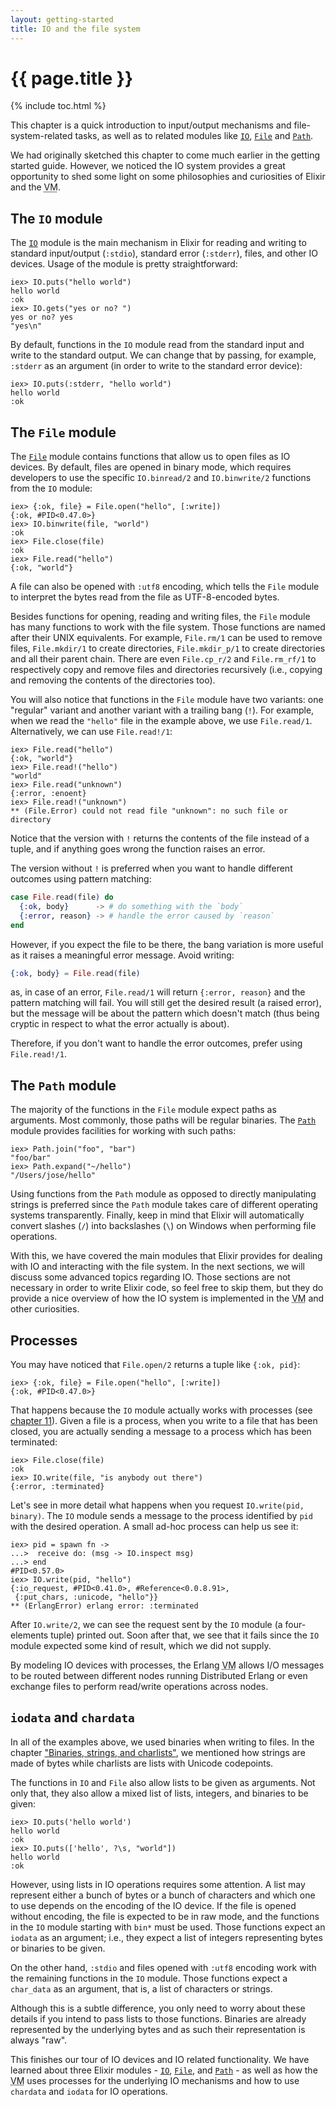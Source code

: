 ```yaml
---
layout: getting-started
title: IO and the file system
---
```


# {{ page.title }}

{% include toc.html %}

This chapter is a quick introduction to input/output mechanisms and file-system-related tasks, as well as to related modules like [`IO`](https://hexdocs.pm/elixir/IO.html), [`File`](https://hexdocs.pm/elixir/File.html) and [`Path`](https://hexdocs.pm/elixir/Path.html).

We had originally sketched this chapter to come much earlier in the getting started guide. However, we noticed the IO system provides a great opportunity to shed some light on some philosophies and curiosities of Elixir and the <abbr title="Virtual Machine">VM</abbr>.

## The `IO` module

The [`IO`](https://hexdocs.pm/elixir/IO.html) module is the main mechanism in Elixir for reading and writing to standard input/output (`:stdio`), standard error (`:stderr`), files, and other IO devices. Usage of the module is pretty straightforward:

```iex
iex> IO.puts("hello world")
hello world
:ok
iex> IO.gets("yes or no? ")
yes or no? yes
"yes\n"
```

By default, functions in the `IO` module read from the standard input and write to the standard output. We can change that by passing, for example, `:stderr` as an argument (in order to write to the standard error device):

```iex
iex> IO.puts(:stderr, "hello world")
hello world
:ok
```

## The `File` module

The [`File`](https://hexdocs.pm/elixir/File.html) module contains functions that allow us to open files as IO devices. By default, files are opened in binary mode, which requires developers to use the specific `IO.binread/2` and `IO.binwrite/2` functions from the `IO` module:

```iex
iex> {:ok, file} = File.open("hello", [:write])
{:ok, #PID<0.47.0>}
iex> IO.binwrite(file, "world")
:ok
iex> File.close(file)
:ok
iex> File.read("hello")
{:ok, "world"}
```

A file can also be opened with `:utf8` encoding, which tells the `File` module to interpret the bytes read from the file as UTF-8-encoded bytes.

Besides functions for opening, reading and writing files, the `File` module has many functions to work with the file system. Those functions are named after their UNIX equivalents. For example, `File.rm/1` can be used to remove files, `File.mkdir/1` to create directories, `File.mkdir_p/1` to create directories and all their parent chain. There are even `File.cp_r/2` and `File.rm_rf/1` to respectively copy and remove files and directories recursively (i.e., copying and removing the contents of the directories too).

You will also notice that functions in the `File` module have two variants: one "regular" variant and another variant with a trailing bang (`!`). For example, when we read the `"hello"` file in the example above, we use `File.read/1`. Alternatively, we can use `File.read!/1`:

```iex
iex> File.read("hello")
{:ok, "world"}
iex> File.read!("hello")
"world"
iex> File.read("unknown")
{:error, :enoent}
iex> File.read!("unknown")
** (File.Error) could not read file "unknown": no such file or directory
```

Notice that the version with `!` returns the contents of the file instead of a tuple, and if anything goes wrong the function raises an error.

The version without `!` is preferred when you want to handle different outcomes using pattern matching:

```elixir
case File.read(file) do
  {:ok, body}      -> # do something with the `body`
  {:error, reason} -> # handle the error caused by `reason`
end
```

However, if you expect the file to be there, the bang variation is more useful as it raises a meaningful error message. Avoid writing:

```elixir
{:ok, body} = File.read(file)
```

as, in case of an error, `File.read/1` will return `{:error, reason}` and the pattern matching will fail. You will still get the desired result (a raised error), but the message will be about the pattern which doesn't match (thus being cryptic in respect to what the error actually is about).

Therefore, if you don't want to handle the error outcomes, prefer using `File.read!/1`.

## The `Path` module

The majority of the functions in the `File` module expect paths as arguments. Most commonly, those paths will be regular binaries. The [`Path`](https://hexdocs.pm/elixir/Path.html) module provides facilities for working with such paths:

```iex
iex> Path.join("foo", "bar")
"foo/bar"
iex> Path.expand("~/hello")
"/Users/jose/hello"
```

Using functions from the `Path` module as opposed to directly manipulating strings is preferred since the `Path` module takes care of different operating systems transparently. Finally, keep in mind that Elixir will automatically convert slashes (`/`) into backslashes (`\`) on Windows when performing file operations.

With this, we have covered the main modules that Elixir provides for dealing with IO and interacting with the file system. In the next sections, we will discuss some advanced topics regarding IO. Those sections are not necessary in order to write Elixir code, so feel free to skip them, but they do provide a nice overview of how the IO system is implemented in the <abbr title="Virtual Machine">VM</abbr> and other curiosities.

## Processes

You may have noticed that `File.open/2` returns a tuple like `{:ok, pid}`:

```iex
iex> {:ok, file} = File.open("hello", [:write])
{:ok, #PID<0.47.0>}
```

That happens because the `IO` module actually works with processes (see [chapter 11](/getting-started/processes.html)). Given a file is a process, when you write to a file that has been closed, you are actually sending a message to a process which has been terminated:

```iex
iex> File.close(file)
:ok
iex> IO.write(file, "is anybody out there")
{:error, :terminated}
```

Let's see in more detail what happens when you request `IO.write(pid, binary)`. The `IO` module sends a message to the process identified by `pid` with the desired operation. A small ad-hoc process can help us see it:

```iex
iex> pid = spawn fn ->
...>  receive do: (msg -> IO.inspect msg)
...> end
#PID<0.57.0>
iex> IO.write(pid, "hello")
{:io_request, #PID<0.41.0>, #Reference<0.0.8.91>,
 {:put_chars, :unicode, "hello"}}
** (ErlangError) erlang error: :terminated
```

After `IO.write/2`, we can see the request sent by the `IO` module (a four-elements tuple) printed out. Soon after that, we see that it fails since the `IO` module expected some kind of result, which we did not supply.

By modeling IO devices with processes, the Erlang <abbr title="Virtual Machine">VM</abbr> allows I/O messages to be routed between different nodes running Distributed Erlang or even exchange files to perform read/write operations across nodes.

## `iodata` and `chardata`

In all of the examples above, we used binaries when writing to files. In the chapter ["Binaries, strings, and charlists"](/getting-started/binaries-strings-and-char-lists.html), we mentioned how strings are made of bytes while charlists are lists with Unicode codepoints.

The functions in `IO` and `File` also allow lists to be given as arguments. Not only that, they also allow a mixed list of lists, integers, and binaries to be given:

```iex
iex> IO.puts('hello world')
hello world
:ok
iex> IO.puts(['hello', ?\s, "world"])
hello world
:ok
```

However, using lists in IO operations requires some attention. A list may represent either a bunch of bytes or a bunch of characters and which one to use depends on the encoding of the IO device. If the file is opened without encoding, the file is expected to be in raw mode, and the functions in the `IO` module starting with `bin*` must be used. Those functions expect an `iodata` as an argument; i.e., they expect a list of integers representing bytes or binaries to be given.

On the other hand, `:stdio` and files opened with `:utf8` encoding work with the remaining functions in the `IO` module. Those functions expect a `char_data` as an argument, that is, a list of characters or strings.

Although this is a subtle difference, you only need to worry about these details if you intend to pass lists to those functions. Binaries are already represented by the underlying bytes and as such their representation is always "raw".

This finishes our tour of IO devices and IO related functionality. We have learned about three Elixir modules - [`IO`](https://hexdocs.pm/elixir/IO.html), [`File`](https://hexdocs.pm/elixir/File.html), and [`Path`](https://hexdocs.pm/elixir/Path.html) - as well as how the <abbr title="Virtual Machine">VM</abbr> uses processes for the underlying IO mechanisms and how to use `chardata` and `iodata` for IO operations.
